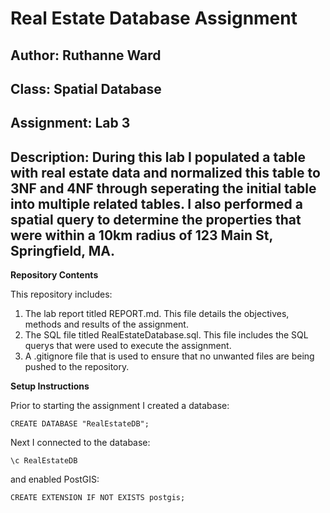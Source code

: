 # Real Estate Database Assignment 
## Author: Ruthanne Ward
## Class: Spatial Database
## Assignment: Lab 3 
## Description: During this lab I populated a table with real estate data and normalized this table to 3NF and 4NF through seperating the initial table into multiple related tables. I also performed a spatial query to determine the properties that were within a 10km radius of 123 Main St, Springfield, MA.

**Repository Contents**

This repository includes: 
1. The lab report titled REPORT.md. This file details the objectives, methods and results of the assignment.
2. The SQL file titled RealEstateDatabase.sql. This file includes the SQL querys that were used to execute the assignment.
3. A .gitignore file that is used to ensure that no unwanted files are being pushed to the repository.

**Setup Instructions**

Prior to starting the assignment I created a database:

`CREATE DATABASE "RealEstateDB";`

Next I connected to the database:

`\c RealEstateDB`

and enabled PostGIS:

`CREATE EXTENSION IF NOT EXISTS postgis;`
